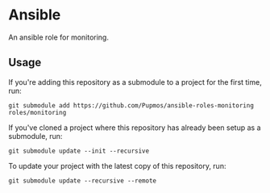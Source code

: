 # Ansible

An ansible role for monitoring.

## Usage

If you're adding this repository as a submodule to a project for the first time, run:

```console
git submodule add https://github.com/Pupmos/ansible-roles-monitoring roles/monitoring
```

If you've cloned a project where this repository has already been setup as a submodule, run:

```console
git submodule update --init --recursive
```

To update your project with the latest copy of this repository, run:

```console
git submodule update --recursive --remote
```
